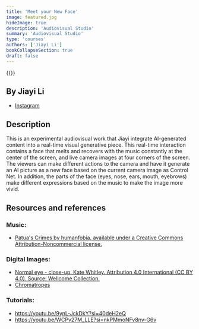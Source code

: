 ```yaml
---
title: 'Meet your New Face'
image: featured.jpg
hideImage: true
description: 'Audiovisual Studio'
summary: 'Audiovisual Studio'
type: 'courses'
authors: ['Jiayi Li']
bookCollapseSection: true
draft: false
---
```


{{<vimeo id="881209339" class="video">}}

## By Jiayi Li

- [Instagram](https://www.instagram.com/lijiayili4/)

## Description

This is an experimental audiovisual work that Jiayi integrate AI-generated content into a real-time visual generative piece. This real-time interaction contains a face that melts and recovers with the music constantly at the center of the screen, and live camera images at four corners of the screen. The viewers can make different actions to the camera and have it generate an AI picture as a new face based on the current camera image as Control Net. In addition, the parts of the face (eyes, nose, ears, mouth, eyebrows) make different expressions based on the music to make the image more vivid.

## Resources and references

### Music: 
- [Patua's Crimes by humanfobia, available under a Creative Commons Attribution-Noncommercial license.](https://freesound.org/people/humanfobia/sounds/632379/)

### Digital Images:
- [Normal eye - close-up. Kate Whitley. Attribution 4.0 International (CC BY 4.0). Source: Wellcome Collection.](https://wellcomecollection.org/works/vaft4pqk)
- [Chromatropes](https://lucerna.exeter.ac.uk/set/index.php?language=EN&id=3009241)

### Tutorials:

- https://youtu.be/9ynL-JckDkY?si=40deH2eQ
- https://youtu.be/WCPv27M_LLE?si=nkPMmoNFv8nv-G6v

